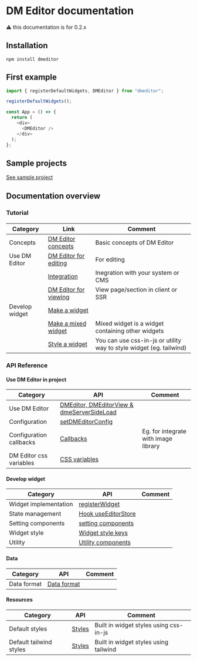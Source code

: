 # DM Editor documentation

⚠️ this documentation is for 0.2.x

## Installation

```shell
npm install dmeditor
```

## First example

```typescript
import { registerDefaultWidgets, DMEditor } from "dmeditor";

registerDefaultWidgets();

const App = () => {
  return (
    <div>
      <DMEditor />
    </div>
  );
};
```

## Sample projects

[See sample project](https://github.com/dmeditor/dmeditor-sample/)

## Documentation overview

### Tutorial

####

| Category       | Link                                                          | Comment                                                             |
| -------------- | ------------------------------------------------------------- | ------------------------------------------------------------------- |
| Concepts       | [DM Editor concepts](./tutorial/concepts.md)                  | Basic concepts of DM Editor                                         |
| Use DM Editor  | [DM Editor for editing](./tutorial/use-dmeditor.md)           | For editing                                                         |
|                | [Integration](./tutorial/integration.md)                      | Inegration with your system or CMS                                  |
|                | [DM Editor for viewing](./tutorial/use-dmeditor-view.md)      | View page/section in client or SSR                                  |
| Develop widget | [Make a widget](./tutorial/how-to-make-widget.md)             |                                                                     |
|                | [Make a mixed widget](./tutorial/how-to-make-mixed-widget.md) | Mixed widget is a widget containing other widgets                   |
|                | [Style a widget](./tutorial/How-to-make-a-widget-style.md)    | You can use css-in-js or utility way to style widget (eg. tailwind) |

### API Reference

#### Use DM Editor in project

| Category                | API                                                                   | Comment                              |
| ----------------------- | --------------------------------------------------------------------- | ------------------------------------ |
| Use DM Editor           | [DMEditor, DMEditorView & dmeServerSideLoad](./reference/dmeditor.md) |                                      |
| Configuration           | [setDMEditorConfig](./reference/configuration.md)                     |                                      |
| Configuration callbacks | [Callbacks](./reference/callbacks.md)                                 | Eg. for integrate with image library |
| DM Editor css variables | [CSS variables](./reference/css-variables.md)                         |                                      |

#### Develop widget

| Category              | API                                                     | Comment |
| --------------------- | ------------------------------------------------------- | ------- |
| Widget implementation | [registerWidget](./reference/widget.md)                 |         |
| State management      | [Hook useEditorStore](./tutorial/useEditorStore.md)     |         |
| Setting components    | [setting components](./reference/setting-components.md) |         |
| Widget style          | [Widget style keys](./reference/widget-style-keys.md)   |         |
| Utility               | [Utility components](./reference/utility.md)            |         |

#### Data

| Category    | API                | Comment |
| ----------- | ------------------ | ------- |
| Data format | [Data format](./#) |         |

#### Resources

| Category                | API           | Comment                                |
| ----------------------- | ------------- | -------------------------------------- |
| Default styles          | [Styles](./#) | Built in widget styles using css-in-js |
| Default tailwind styles | [Styles](./#) | Built in widget styles using tailwind  |
